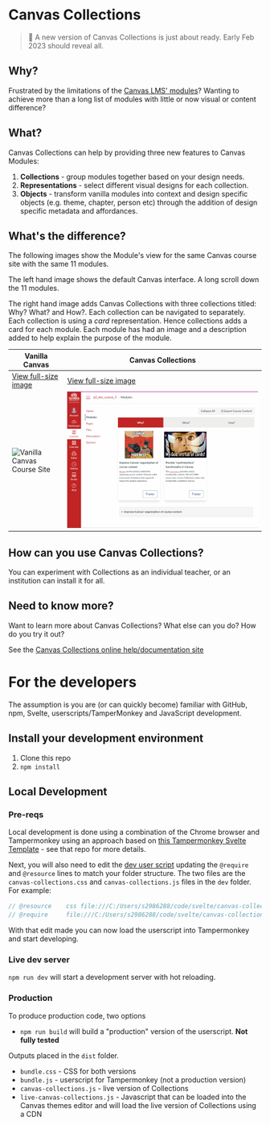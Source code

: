 # Canvas Collections 

> :construction: A new version of Canvas Collections is just about ready. Early Feb 2023 should reveal all.
## Why?

Frustrated by the limitations of the [Canvas LMS' modules](https://www.instructure.com/en-au/canvas/resources/all/how-to-use-modules-to-build-courses-in-canvas)? Wanting to achieve more than a long list of modules with little or now visual or content difference?

## What?

Canvas Collections can help by providing three new features to Canvas Modules:

1. **Collections** - group modules together based on your design needs.
2. **Representations** - select different visual designs for each collection.
3. **Objects** - transform vanilla modules into context and design specific objects (e.g. theme, chapter, person etc) through the addition of design specific metadata and affordances.

## What's the difference?

The following images show the Module's view for the same Canvas course site with the same 11 modules.

The left hand image shows the default Canvas interface. A long scroll down the 11 modules.

The right hand image adds Canvas Collections with three collections titled: Why? What? and How?. Each collection can be navigated to separately. Each collection is using a _card_ representation. Hence collections adds a card for each module. Each module has had an image and a description added to help explain the purpose of the module.

| Vanilla Canvas | Canvas Collections |
| -------------- | ------------------ |
| [View full-size image](docs/assets/vanillaModules.gif) | [View full-size image](docs/assets/withCanvasCollections.gif) |
| ![Vanilla Canvas Course Site](docs/assets/vanillaModules.gif) | ![Same site with Canvas Collections](docs/assets/withCanvasCollections.gif) |


## How can you use Canvas Collections?

You can experiment with Collections as an individual teacher, or an institution can install it for all.

## Need to know more?

Want to learn more about Canvas Collections? What else can you do? How do you try it out?

See the [Canvas Collections online help/documentation site](https://djplaner.github.io/canvas-collections/)


# For the developers

The assumption is you are (or can quickly become) familiar with GitHub, npm, Svelte, userscripts/TamperMonkey and JavaScript development.

## Install your development environment

1. Clone this repo
2. `npm install`

## Local Development

### Pre-reqs

Local development is done using a combination of the Chrome browser and Tampermonkey using an approach based on [this Tampermonkey Svelte Template](https://github.com/lpshanley/tampermonkey-svelte#readme) - see that repo for more details.

Next, you will also need to edit the [dev user script](dist/canvas-collections.dev.user.js) updating the `@require` and `@resource` lines to match your folder structure. The two files are the `canvas-collections.css` and `canvas-collections.js` files in the `dev` folder. For example:

```js
// @resource    css file:///C:/Users/s2986288/code/svelte/canvas-collections/dev/canvas-collections.css
// @require     file:///C:/Users/s2986288/code/svelte/canvas-collections/dev/canvas-collections.js
```

With that edit made you can now load the userscript into Tampermonkey and start developing.

### Live dev server

`npm run dev` will start a development server with hot reloading.

### Production

To produce production code, two options

- `npm run build` will build a "production" version of the userscript. **Not fully tested**

Outputs placed in the `dist` folder.

- `bundle.css` - CSS for both versions
- `bundle.js` - userscript for Tampermonkey (not a production version)
- `canvas-collections.js` - live version of Collections
- `live-canvas-collections.js` - Javascript that can be loaded into the Canvas themes editor and will load the live version of Collections using a CDN
